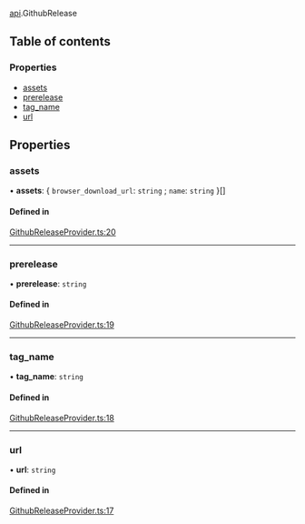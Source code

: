 [api](../modules/api.md).GithubRelease

## Table of contents

### Properties

- [assets](api.GithubRelease.md#assets)
- [prerelease](api.GithubRelease.md#prerelease)
- [tag\_name](api.GithubRelease.md#tag_name)
- [url](api.GithubRelease.md#url)

## Properties

### assets

• **assets**: \{ `browser_download_url`: `string` ; `name`: `string`  }[]

#### Defined in

[GithubReleaseProvider.ts:20](https://github.com/benallfree/gobot/blob/v1.0.0-alpha.31/src/GithubReleaseProvider.ts#L20)

___

### prerelease

• **prerelease**: `string`

#### Defined in

[GithubReleaseProvider.ts:19](https://github.com/benallfree/gobot/blob/v1.0.0-alpha.31/src/GithubReleaseProvider.ts#L19)

___

### tag\_name

• **tag\_name**: `string`

#### Defined in

[GithubReleaseProvider.ts:18](https://github.com/benallfree/gobot/blob/v1.0.0-alpha.31/src/GithubReleaseProvider.ts#L18)

___

### url

• **url**: `string`

#### Defined in

[GithubReleaseProvider.ts:17](https://github.com/benallfree/gobot/blob/v1.0.0-alpha.31/src/GithubReleaseProvider.ts#L17)
